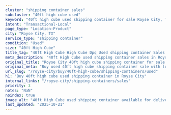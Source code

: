 ```yaml
---
cluster: "shipping container sales"
subcluster: "40ft high cube used"
keyword: "40ft high cube used shipping container for sale Royse City, TX"
intent: "Transactional-Local"
page_type: "Location-Product"
city: "Royse City, TX"
service_type: "shipping container"
condition: "Used"
size: "40ft High Cube"
title_tag: "40ft High Cube High Cube Dpq Used shipping container Sales in Royse City | LC Container"
meta_description: "40ft High Cube used shipping container sales in Royse City. High cube containers with extra height. Fast delivery, competitive pricing. Serving shipping containers area. Quote ID: HLO. Call (214) 524-4168 for your free quote today."
original_title: "Royse City 40ft high cube shipping container for sale | LC"
original_meta: "Buy used 40ft high cube shipping container sale with local delivery in Royse City, TX. LC Container — local Since 2003. Request a fast quote today."
url_slug: "/royse-city/buy/40ft-high-cube/shipping-containers/used"
h1: "Buy 40ft high cube used shipping container in Royse City"
internal_links: "/royse-city/shipping-containers/sales"
priority: 3
notes: "NaN"
noindex: true
image_alt: "40ft High Cube used shipping container available for delivery in Royse City"
last_updated: "2025-10-21"
---
```


<!-- TODO: Add unique city/inventory copy, images, and internal links here. -->
